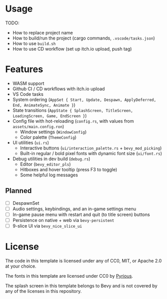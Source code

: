 # Usage
TODO:
- How to replace project name
- How to build/run the project (cargo commands, `.vscode/tasks.json`)
- How to use `build.sh`
- How to use CD workflow (set up itch.io upload, push tag)

# Features
- WASM support
- Github CI / CD workflows with itch.io upload
- VS Code tasks
- System ordering (`AppSet { Start, Update, Despawn, ApplyDeferred, End, AnimateSync, Animate }`)
- State transitions (`AppState { SplashScreen, TitleScreen, LoadingScreen, Game, EndScreen }`)
- Config file with hot-reloading (`config.rs`, with values from `assets/main.config.ron`)
    - Window settings (`WindowConfig`)
    - Color palette (`ThemeConfig`)
- UI utilities (`ui.rs`)
    - Interactive buttons (`ui/interaction_palette.rs` + `bevy_mod_picking`)
    - Built-in regular / bold pixel fonts with dynamic font size (`ui/font.rs`)
- Debug utilities in dev build (`debug.rs`)
    - Editor (`bevy_editor_pls`)
    - Hitboxes and hover tooltip (press F3 to toggle)
    - Some helpful log messages

## Planned
- [ ] DespawnSet
- [ ] Audio settings, keybindings, and an in-game settings menu
- [ ] In-game pause menu with restart and quit (to title screen) buttons
- [ ] Persistence on native + web via `bevy-persistent`
- [ ] 9-slice UI via `bevy_nice_slice_ui`

# License
The code in this template is licensed under any of CC0, MIT, or Apache 2.0 at your choice.

The fonts in this template are licensed under CC0 by [Pyrious](https://github.com/benfrankel).

The splash screen in this template belongs to Bevy and is not covered by any of the licenses in this repository.